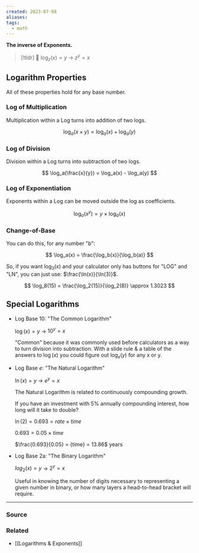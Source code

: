 ```yaml
---
created: 2023-07-08
aliases: 
tags:
  - math
---
```

**The inverse of Exponents.**

> [!tldr] 💁 $\log_z(x)=y$  →  $z^y=x$

## Logarithm Properties

All of these properties hold for any base number.

### Log of Multiplication

Multiplication within a Log turns into addition of two logs.

$$
\log_a(x\times y) = \log_a(x) + \log_a(y)
$$

### Log of Division

Division within a Log turns into subtraction of two logs.

$$
\log_a(\frac{x}{y}) = \log_a(x) - \log_a(y)
$$

### Log of Exponentiation

Exponents within a Log can be moved outside the log as coefficients.

$$
\log_a(x^y)=y\times \log_a(x)
$$

### Change-of-Base

You can do this, for any number "b":

$$
\log_a(x) = \frac{\log_b(x)}{\log_b(a)}
$$

So, if you want $\log_3(x)$ and your calculator only has buttons for "LOG" and "LN", you can just use: $\frac{\ln(x)}{\ln(3)}$.

$$
\log_8(15) = \frac{\log_2(15)}{\log_2(8)} \approx 1.3023
$$

## Special Logarithms

- Log Base 10: "The Common Logarithm"
    
    $\log(x)=y$    →    $10^y=x$
    
    "Common" because it was commonly used before calculators as a way to turn division into subtraction. With a slide rule & a table of the answers to $\log(x)$ you could figure out $\log_x(y)$ for any x or y.
    
- Log Base *e*: "The Natural Logarithm"
    
    $\ln(x)=y$    →    $e^y=x$
    
    The Natural Logarithm is related to continuously compounding growth. 
    
    If you have an investment with 5% annually compounding interest, how long will it take to double? 
    
    $\ln(2)=0.693={rate}\times{time}$
    
    $0.693 = 0.05 \times {time}$
    
    $\frac{0.693}{0.05} = {time} = 13.86$ years
    
- Log Base 2a: "The Binary Logarithm"
    
    $log_2(x)=y$    →    $2^y=x$
    
    Useful in knowing the number of digits necessary to representing a given number in binary, or how many layers a head-to-head bracket will require.

****
### Source

### Related
- [[Logarithms & Exponents]]